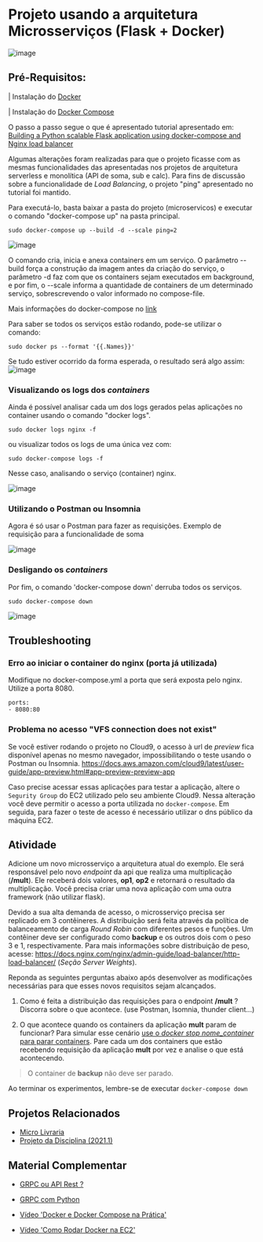 # Projeto usando a arquitetura Microsserviços (Flask + Docker)

![image](https://user-images.githubusercontent.com/276077/116923013-77009f00-ac2c-11eb-859b-735835360d09.png)


## Pré-Requisitos: 
| Instalação do [Docker](https://docs.docker.com/engine/install)

| Instalação do [Docker Compose](https://docs.docker.com/compose/install/)


O passo a passo segue o que é apresentado tutorial apresentado em: [Building a Python scalable Flask application using docker-compose and Nginx load balancer
](https://www.linkedin.com/pulse/building-python-scalable-flask-application-using-nginx-itay-melamed/)

Algumas alterações foram realizadas para que o projeto ficasse com as mesmas funcionalidades das apresentadas nos projetos de arquitetura serverless e monolítica (API de soma, sub e calc). Para fins de discussão sobre a funcionalidade de *Load Balancing*, o projeto "ping" apresentado no tutorial foi mantido.


Para executá-lo, basta baixar a pasta do projeto (microservicos) e executar o comando "docker-compose up" na pasta principal. 

```
sudo docker-compose up --build -d --scale ping=2
```

![image](https://user-images.githubusercontent.com/276077/116919459-ab259100-ac27-11eb-8edb-5bd0f81f701e.png)

O comando cria, inicia e anexa containers em um serviço. O parâmetro --build força a construção da imagem antes da criação do serviço, o parâmetro -d faz com que os containers sejam executados em background, e por fim, o --scale informa a quantidade de containers de um determinado serviço, sobrescrevendo o valor informado no compose-file.

Mais informações do docker-compose no [link](https://docs.docker.com/compose/reference/down/)

Para saber se todos os serviços estão rodando, pode-se utilizar o comando: 

```
sudo docker ps --format '{{.Names}}'
``` 

Se tudo estiver ocorrido da forma esperada, o resultado será algo assim: 
![image](https://user-images.githubusercontent.com/276077/116919942-6817ed80-ac28-11eb-8fc5-b9ee7b335b2c.png)

### Visualizando os logs dos _containers_

Ainda é possível analisar cada um dos logs gerados pelas aplicações no container usando o comando "docker logs". 

```
sudo docker logs nginx -f
```
ou visualizar todos os logs de uma única vez com: 

```
sudo docker-compose logs -f
```

Nesse caso, analisando o serviço (container) nginx. 

![image](https://user-images.githubusercontent.com/276077/116920240-c2b14980-ac28-11eb-9150-b20f653ccb70.png)

### Utilizando o Postman ou Insomnia

Agora é só usar o Postman para fazer as requisições. Exemplo de requisição para a funcionalidade de soma

![image](https://user-images.githubusercontent.com/276077/116920423-fdb37d00-ac28-11eb-8ad3-1517aaedeb52.png)

### Desligando os _containers_
Por fim, o comando 'docker-compose down' derruba todos os serviços. 

```
sudo docker-compose down
```

![image](https://user-images.githubusercontent.com/276077/116920668-4f5c0780-ac29-11eb-8905-dadc80b5fe62.png)

## Troubleshooting

### Erro ao iniciar o container do nginx (porta já utilizada)

Modifique no docker-compose.yml a porta que será exposta pelo nginx. Utilize a porta 8080. 

```
ports:
- 8080:80
```

### Problema no acesso "VFS connection does not exist"
Se você estiver rodando o projeto no Cloud9, o acesso à url de _preview_ fica disponível apenas no mesmo navegador, impossibilitando o teste usando o Postman ou Insomnia.
https://docs.aws.amazon.com/cloud9/latest/user-guide/app-preview.html#app-preview-preview-app

Caso precise acessar essas aplicações para testar a aplicação, altere o `Segurity Group` do EC2 utilizado pelo seu ambiente Cloud9. Nessa alteração você deve permitir o acesso a porta utilizada no `docker-compose`. Em seguida, para fazer o teste de acesso é necessário utilizar o dns público da máquina EC2. 


## Atividade

Adicione um novo microsserviço a arquitetura atual do exemplo. Ele será responsável pelo novo *endpoint* da api que realiza uma multiplicação (**/mult**). Ele receberá dois valores, **op1**, **op2** e retornará o resultado da multiplicação. Você precisa criar uma nova aplicação com uma outra framework (não utilizar flask).

Devido a sua alta demanda de acesso, o microsserviço precisa ser replicado em 3 contêineres. A distribuição será feita através da política de balanceamento de carga *Round Robin* com diferentes pesos e funções. Um contêiner deve ser configurado como **backup** e os outros dois com o peso 3 e 1, respectivamente. Para mais informações sobre distribuição de peso, acesse: https://docs.nginx.com/nginx/admin-guide/load-balancer/http-load-balancer/ (*Seção Server Weights*).

Reponda as seguintes perguntas abaixo após desenvolver as modificações necessárias para que esses novos requisitos sejam alcançados. 

1. Como é feita a distribuição das requisições para o endpoint **/mult** ? Discorra sobre o que acontece. (use Postman, Isomnia, thunder client...)

2. O que acontece quando os containers da aplicação **mult** param de funcionar? 
Para simular esse cenário [use o *docker stop nome_container* para parar containers](https://medium.com/xp-inc/principais-comandos-docker-f9b02e6944cd). Pare cada um dos containers que estão recebendo requisição da aplicação **mult** por vez e analise o que está acontecendo. 
> O container de **backup** não deve ser parado. 

Ao terminar os experimentos, lembre-se de executar ```docker-compose down```



## Projetos Relacionados

- [Micro Livraria](https://github.com/rodrigoclira/micro-livraria)
- [Projeto da Disciplina (2021.1)](https://github.com/rodrigoclira/microservice-WEB2)

##  Material Complementar

- [GRPC ou API Rest ?](https://cloud.google.com/blog/products/api-management/understanding-grpc-openapi-and-rest-and-when-to-use-them)

- [GRPC com Python](https://realpython.com/python-microservices-grpc)

- [Vídeo 'Docker e Docker Compose na Prática'](https://www.youtube.com/watch?v=YlYTnRRDRyM)

- [Vídeo 'Como Rodar Docker na EC2'](https://www.youtube.com/watch?v=TU3P1fYcTyc)
